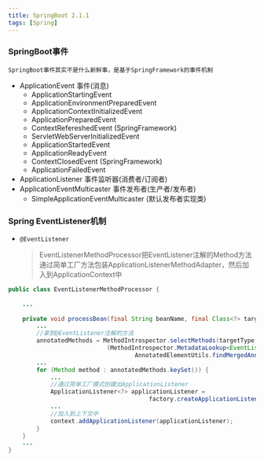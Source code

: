 ```yaml
---
title: SpringBoot 2.1.1
tags: [Spring]
---
```




### SpringBoot事件

`SpringBoot事件其实不是什么新鲜事，是基于SpringFramework的事件机制`

* ApplicationEvent 事件(消息)
  * ApplicationStartingEvent
  * ApplicationEnvironmentPreparedEvent
  * ApplicationContextInitializedEvent
  * ApplicationPreparedEvent
  * ContextRefereshedEvent (SpringFramework)
  * ServletWebServerInitializedEvent
  * ApplicationStartedEvent
  * ApplicationReadyEvent
  * ContextClosedEvent (SpringFramework)
  * ApplicationFailedEvent
* ApplicationListener 事件监听器(消费者/订阅者)
* ApplicationEventMulticaster 事件发布者(生产者/发布者)
  * SimpleApplicationEventMulticaster (默认发布者实现类)

### Spring EventListener机制

* `@EventListener`

  > EventListenerMethodProcessor把EventListener注解的Method方法通过简单工厂方法包装ApplicationListenerMethodAdapter，然后加入到ApplicationContext中

```java
public class EventListenerMethodProcessor {
    
    ...
    
    private void processBean(final String beanName, final Class<?> targetType) {
        ...
        //拿到@EventListener注解的方法
        annotatedMethods = MethodIntrospector.selectMethods(targetType,
                            (MethodIntrospector.MetadataLookup<EventListener>) method ->
                                    AnnotatedElementUtils.findMergedAnnotation(method, EventListener.class));	
        ...
        for (Method method : annotatedMethods.keySet()) {
            ...
            //通过简单工厂模式创建出ApplicationListener
            ApplicationListener<?> applicationListener =
                                        factory.createApplicationListener(beanName, targetType, methodToUse);
            ...
            //加入到上下文中
            context.addApplicationListener(applicationListener);
        }
    }
    ...
}
```

